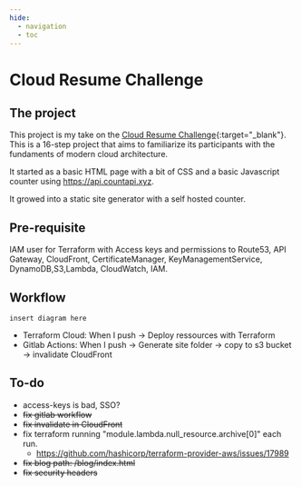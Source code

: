 ```yaml
---
hide:
  - navigation
  - toc
---
```


# Cloud Resume Challenge

## The project

This project is my take on the [Cloud Resume Challenge](https://cloudresumechallenge.dev){:target="_blank"}.
This is a 16-step project that aims to familiarize its participants with the fundaments of modern cloud architecture.

It started as a basic HTML page with a bit of CSS and a basic Javascript counter using https://api.countapi.xyz.

It growed into a static site generator with a self hosted counter.

## Pre-requisite
IAM user for Terraform with Access keys and permissions to Route53, API Gateway, CloudFront, CertificateManager, KeyManagementService, DynamoDB,S3,Lambda, CloudWatch, IAM.

## Workflow

```
insert diagram here
```

- Terraform Cloud: When I push -> Deploy ressources with Terraform
- Gitlab Actions: When I push -> Generate site folder -> copy to s3 bucket -> invalidate CloudFront



## To-do

- access-keys is bad, SSO?
- <del>fix gitlab workflow<del>
- <del>fix invalidate in CloudFront<del>
- fix terraform running "module.lambda.null_resource.archive[0]" each run.
    - https://github.com/hashicorp/terraform-provider-aws/issues/17989
- <del>fix blog path: /blog/index.html<del>
- <del>fix security headers<del>
